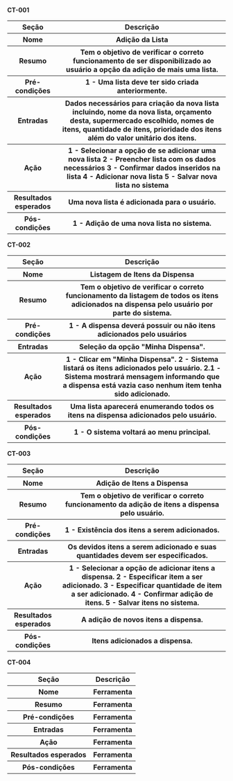 

**CT-001**
<table>
  <tr>
    <th>Seção</th>
    <th>Descrição</th> 
  </tr>
  <tr>
    <th>Nome</th>
    <th>Adição da Lista</th> 
  </tr>
  <tr>
    <th>Resumo</th>
    <th>Tem o objetivo de verificar o correto funcionamento de ser disponibilizado ao usuário a opção da adição de mais uma lista.</th> 
  </tr>
  <tr>
    <th>Pré-condições</th>
    <th>1 - Uma lista deve ter sido criada anteriormente.</th> 
  </tr>
  <tr>
    <th>Entradas</th>
    <th>Dados necessários para criação da nova lista incluindo, nome da nova lista, orçamento desta, supermercado escolhido, nomes de itens, quantidade de itens, prioridade dos itens além do valor unitário dos itens. </th> 
  </tr>
  <tr>
    <th>Ação</th>
    <th>1 - Selecionar a opção de se adicionar uma nova lista  
    2 - Preencher lista com os dados necessários  
    3 - Confirmar dados inseridos na lista  
    4 - Adicionar nova lista  
    5 - Salvar nova lista no sistema  </th> 
  </tr>
  <tr>
    <th>Resultados esperados</th>
    <th>Uma nova lista é adicionada para o usuário.</th> 
  </tr>
  <tr>
    <th>Pós-condições</th>
    <th>1 - Adição de uma nova lista no sistema.</th> 
  </tr>
</table>

**CT-002**
<table>
  <tr>
    <th>Seção</th>
    <th>Descrição</th> 
  </tr>
  <tr>
    <th>Nome</th>
    <th>Listagem de Itens da Dispensa</th> 
  </tr>
  <tr>
    <th>Resumo</th>
    <th> Tem o objetivo de verificar o correto funcionamento da listagem de todos os itens adicionados na dispensa pelo usuário por parte do sistema.</th> 
  </tr>
  <tr>
    <th>Pré-condições</th>
    <th>1 - A dispensa deverá possuir ou não itens adicionados pelo usuários</th> 
  </tr>
  <tr>
    <th>Entradas</th>
    <th>Seleção da opção "Minha Dispensa".</th> 
  </tr>
  <tr>
    <th>Ação</th>
    <th>1 - Clicar em "Minha Dispensa".
    2 - Sistema listará os itens adicionados pelo usuário.
    2.1 - Sistema mostrará mensagem informando que a dispensa está vazia caso nenhum item tenha sido adicionado.</th> 
  </tr>
  <tr>
    <th>Resultados esperados</th>
    <th>Uma lista aparecerá enumerando todos os itens na dispensa adicionados pelo usuário.</th> 
  </tr>
  <tr>
    <th>Pós-condições</th>
    <th>1 - O sistema voltará ao menu principal.</th> 
  </tr>
</table>

**CT-003**
<table>
  <tr>
    <th>Seção</th>
    <th>Descrição</th> 
  </tr>
  <tr>
    <th>Nome</th>
    <th>Adição de Itens a Dispensa</th> 
  </tr>
  <tr>
    <th>Resumo</th>
    <th>Tem o objetivo de verificar o correto funcionamento da adição de itens a dispensa pelo usuário.</th> 
  </tr>
  <tr>
    <th>Pré-condições</th>
    <th>1 - Existência dos itens a serem adicionados. </th> 
  </tr>
  <tr>
    <th>Entradas</th>
    <th>Os devidos itens a serem adicionado e suas quantidades devem ser especificados.</th> 
  </tr>
  <tr>
    <th>Ação</th>
    <th>1 - Selecionar a opção de adicionar itens a dispensa.
    2 - Especificar item a ser adicionado.
    3 - Especificar quantidade de item a ser adicionado.
    4 - Confirmar adição de itens.
    5 - Salvar itens no sistema.</th> 
  </tr>
  <tr>
    <th>Resultados esperados</th>
    <th>A adição de novos itens a dispensa.</th> 
  </tr>
  <tr>
    <th>Pós-condições</th>
    <th>Itens adicionados a dispensa.</th> 
  </tr>
</table>

**CT-004**
<table>
  <tr>
    <th>Seção</th>
    <th>Descrição</th> 
  </tr>
  <tr>
    <th>Nome</th>
    <th>Ferramenta</th> 
  </tr>
  <tr>
    <th>Resumo</th>
    <th>Ferramenta</th> 
  </tr>
  <tr>
    <th>Pré-condições</th>
    <th>Ferramenta</th> 
  </tr>
  <tr>
    <th>Entradas</th>
    <th>Ferramenta</th> 
  </tr>
  <tr>
    <th>Ação</th>
    <th>Ferramenta</th> 
  </tr>
  <tr>
    <th>Resultados esperados</th>
    <th>Ferramenta</th> 
  </tr>
  <tr>
    <th>Pós-condições</th>
    <th>Ferramenta</th> 
  </tr>
</table>
